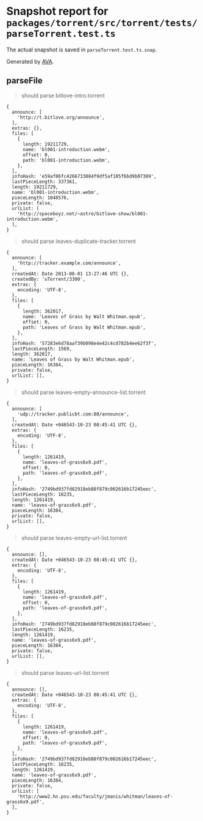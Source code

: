 # Snapshot report for `packages/torrent/src/torrent/tests/parseTorrent.test.ts`

The actual snapshot is saved in `parseTorrent.test.ts.snap`.

Generated by [AVA](https://avajs.dev).

## parseFile

> should parse bitlove-intro.torrent

    {
      announce: [
        'http://t.bitlove.org/announce',
      ],
      extras: {},
      files: [
        {
          length: 19211729,
          name: 'bl001-introduction.webm',
          offset: 0,
          path: 'bl001-introduction.webm',
        },
      ],
      infoHash: 'e59af86fc4266733884f9df5af105f6bd9b07389',
      lastPieceLength: 337361,
      length: 19211729,
      name: 'bl001-introduction.webm',
      pieceLength: 1048576,
      private: false,
      urlList: [
        'http://spaceboyz.net/~astro/bitlove-show/bl001-introduction.webm',
      ],
    }

> should parse leaves-duplicate-tracker.torrent

    {
      announce: [
        'http://tracker.example.com/announce',
      ],
      createdAt: Date 2013-08-01 13:27:46 UTC {},
      createdBy: 'uTorrent/3300',
      extras: {
        encoding: 'UTF-8',
      },
      files: [
        {
          length: 362017,
          name: 'Leaves of Grass by Walt Whitman.epub',
          offset: 0,
          path: 'Leaves of Grass by Walt Whitman.epub',
        },
      ],
      infoHash: '57283e6d78aaf39b098e4e42c4cd782b4ee62f3f',
      lastPieceLength: 1569,
      length: 362017,
      name: 'Leaves of Grass by Walt Whitman.epub',
      pieceLength: 16384,
      private: false,
      urlList: [],
    }

> should parse leaves-empty-announce-list.torrent

    {
      announce: [
        'udp://tracker.publicbt.com:80/announce',
      ],
      createdAt: Date +046543-10-23 08:45:41 UTC {},
      extras: {
        encoding: 'UTF-8',
      },
      files: [
        {
          length: 1261419,
          name: 'leaves-of-grass6x9.pdf',
          offset: 0,
          path: 'leaves-of-grass6x9.pdf',
        },
      ],
      infoHash: '2749bd937fd82918eb88f879c002616b17245eec',
      lastPieceLength: 16235,
      length: 1261419,
      name: 'leaves-of-grass6x9.pdf',
      pieceLength: 16384,
      private: false,
      urlList: [],
    }

> should parse leaves-empty-url-list.torrent

    {
      announce: [],
      createdAt: Date +046543-10-23 08:45:41 UTC {},
      extras: {
        encoding: 'UTF-8',
      },
      files: [
        {
          length: 1261419,
          name: 'leaves-of-grass6x9.pdf',
          offset: 0,
          path: 'leaves-of-grass6x9.pdf',
        },
      ],
      infoHash: '2749bd937fd82918eb88f879c002616b17245eec',
      lastPieceLength: 16235,
      length: 1261419,
      name: 'leaves-of-grass6x9.pdf',
      pieceLength: 16384,
      private: false,
      urlList: [],
    }

> should parse leaves-url-list.torrent

    {
      announce: [],
      createdAt: Date +046543-10-23 08:45:41 UTC {},
      extras: {
        encoding: 'UTF-8',
      },
      files: [
        {
          length: 1261419,
          name: 'leaves-of-grass6x9.pdf',
          offset: 0,
          path: 'leaves-of-grass6x9.pdf',
        },
      ],
      infoHash: '2749bd937fd82918eb88f879c002616b17245eec',
      lastPieceLength: 16235,
      length: 1261419,
      name: 'leaves-of-grass6x9.pdf',
      pieceLength: 16384,
      private: false,
      urlList: [
        'http://www2.hn.psu.edu/faculty/jmanis/whitman/leaves-of-grass6x9.pdf',
      ],
    }
